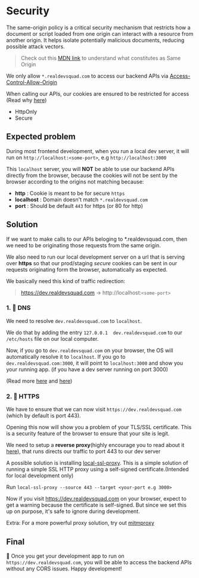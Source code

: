 # Security

The same-origin policy is a critical security mechanism that restricts how a document or script loaded from one origin can interact with a resource from another origin. It helps isolate potentially malicious documents, reducing possible attack vectors.

> Check out this [MDN link](https://developer.mozilla.org/en-US/docs/Web/Security/Same-origin_policy) to understand what constitutes as Same Origin

We only allow `*.realdevsquad.com` to access our backend APIs via [Access-Control-Allow-Origin](https://developer.mozilla.org/en-US/docs/Web/HTTP/Headers/Access-Control-Allow-Origin)

When calling our APIs, our cookies are ensured to be restricted for access (Read why [here](https://developer.mozilla.org/en-US/docs/Web/HTTP/Cookies#restrict_access_to_cookies))
- HttpOnly 
- Secure

## Expected problem

During most frontend development, when you run a local dev server, it will run on `http://localhost:<some-port>`, e.g `http://localhost:3000`

This `localhost` server, you will **NOT** be able to use our backend APIs directly from the browser, because the cookies will not be sent by the browser according to the origins not matching because:

- **http**      : Cookie is meant to be for secure `https`
- **localhost** : Domain doesn't match `*.realdevsquad.com`
- **port**      : Should be default `443` for https (or 80 for http)

## Solution

If we want to make calls to our APIs beloging to *.realdevsquad.com, then we need to be originating those requests from the same origin.

We also need to run our local development server on a url that is serving over **https** so that our prod/staging _secure_ cookies can be sent in our requests originating form the browser, automatically as expected.

We basically need this kind of traffic redirection:
> https://dev.realdevsquad.com -> http://localhost:`<some-port>`

### 1. 🔗 DNS

We need to resolve `dev.realdevsquad.com` to `localhost`.

We do that by adding the entry `127.0.0.1  dev.realdevsquad.com` to our `/etc/hosts` file on our local computer.

Now, if you go to `dev.realdevsquad.com` on your browser, the OS will automatically resolve it to `localhost`.
If you go to `dev.realdevsquad.com:3000`, it will point to `localhost:3000` and show you your running app. (if you have a dev server running on port 3000)

(Read more [here](https://www.howtogeek.com/howto/27350/beginner-geek-how-to-edit-your-hosts-file/) and [here](https://tldp.org/LDP/solrhe/Securing-Optimizing-Linux-RH-Edition-v1.3/chap9sec95.html))

### 2. 🔐 HTTPS

We have to ensure that we can now visit `https://dev.realdevsquad.com` (which by default is port 443).

Opening this now will show you a problem of your TLS/SSL certificate. This is a security feature of the browser to ensure that your site is legit.

We need to setup a **reverse proxy**(highly encourage you to read about it [here](https://www.cloudflare.com/learning/cdn/glossary/reverse-proxy/)), that runs directs our traffic to port 443 to our dev server

A possible solution is installing [local-ssl-proxy](https://www.npmjs.com/package/local-ssl-proxy).
This is a simple solution of running a simple SSL HTTP proxy using a self-signed certificate.(Intended for local development only)

Run `local-ssl-proxy --source 443 --target <your-port e.g 3000>`

Now if you visit https://dev.realdevsquad.com on your browser, expect to get a warning because the certificate is self-signed. But since we set this up on purpose, it's safe to ignore during development.

Extra: For a more powerful proxy solution, try out [mitmproxy](https://mitmproxy.org/)

## Final

🎉 Once you get your development app to run on `https://dev.realdevsquad.com`, you will be able to access the backend APIs without any CORS issues. Happy development!
